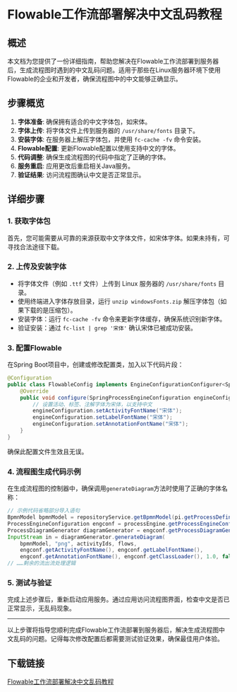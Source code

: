 # Flowable工作流部署解决中文乱码教程

## 概述

本文档为您提供了一份详细指南，帮助您解决在Flowable工作流部署到服务器后，生成流程图时遇到的中文乱码问题。适用于那些在Linux服务器环境下使用Flowable的企业和开发者，确保流程图中的中文能够正确显示。

## 步骤概览

1. **字体准备**: 确保拥有适合的中文字体包，如宋体。
2. **字体上传**: 将字体文件上传到服务器的 `/usr/share/fonts` 目录下。
3. **安装字体**: 在服务器上解压字体包，并使用 `fc-cache -fv` 命令安装。
4. **Flowable配置**: 更新Flowable配置以使用支持中文的字体。
5. **代码调整**: 确保生成流程图的代码中指定了正确的字体。
6. **服务重启**: 应用更改后重启相关Java服务。
7. **验证结果**: 访问流程图确认中文是否正常显示。

## 详细步骤

### 1. 获取字体包

首先，您可能需要从可靠的来源获取中文字体文件，如宋体字体。如果未持有，可寻找合法途径下载。

### 2. 上传及安装字体

- 将字体文件（例如 `.ttf` 文件）上传到 Linux 服务器的 `/usr/share/fonts` 目录。
- 使用终端进入字体存放目录，运行 `unzip windowsFonts.zip` 解压字体包（如果下载的是压缩包）。
- 安装字体：运行 `fc-cache -fv` 命令来更新字体缓存，确保系统识别新字体。
- 验证安装：通过 `fc-list | grep '宋体'` 确认宋体已被成功安装。

### 3. 配置Flowable

在Spring Boot项目中，创建或修改配置类，加入以下代码片段：

```java
@Configuration
public class FlowableConfig implements EngineConfigurationConfigurer<SpringProcessEngineConfiguration> {
    @Override
    public void configure(SpringProcessEngineConfiguration engineConfiguration) {
        // 设置活动、标签、注解字体为宋体，以支持中文
        engineConfiguration.setActivityFontName("宋体");
        engineConfiguration.setLabelFontName("宋体");
        engineConfiguration.setAnnotationFontName("宋体");
    }
}
```

确保此配置文件生效且无误。

### 4. 流程图生成代码示例

在生成流程图的控制器中，确保调用`generateDiagram`方法时使用了正确的字体名称：

```java
// 示例代码省略部分导入语句
BpmnModel bpmnModel = repositoryService.getBpmnModel(pi.getProcessDefinitionId());
ProcessEngineConfiguration engconf = processEngine.getProcessEngineConfiguration();
ProcessDiagramGenerator diagramGenerator = engconf.getProcessDiagramGenerator();
InputStream in = diagramGenerator.generateDiagram(
    bpmnModel, "png", activityIds, flows,
    engconf.getActivityFontName(), engconf.getLabelFontName(),
    engconf.getAnnotationFontName(), engconf.getClassLoader(), 1.0, false);
// ……剩余的流出流处理逻辑
```

### 5. 测试与验证

完成上述步骤后，重新启动应用服务。通过应用访问流程图界面，检查中文是否已正常显示，无乱码现象。

---

以上步骤将指导您顺利完成Flowable工作流部署到服务器后，解决生成流程图中文乱码的问题。记得每次修改配置后都需要测试验证效果，确保最佳用户体验。

## 下载链接

[Flowable工作流部署解决中文乱码教程](https://pan.quark.cn/s/b91a5e8bf5a6)